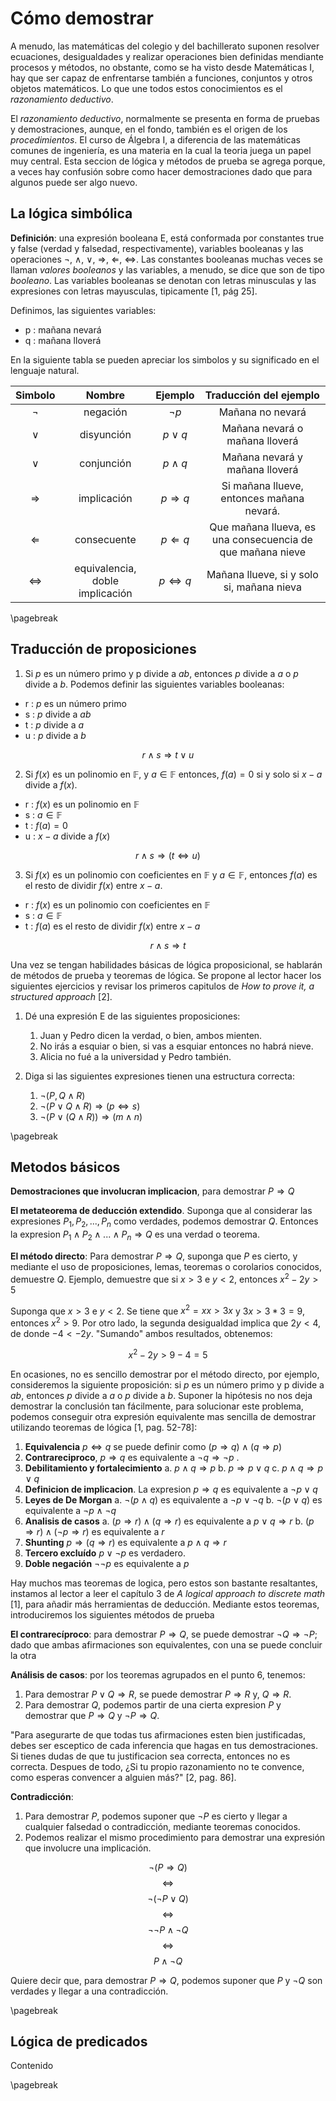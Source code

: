 # Cómo demostrar

A menudo, las matemáticas del colegio y del bachillerato suponen resolver ecuaciones, desigualdades y realizar operaciones bien definidas mendiante procesos y métodos, no obstante, como se ha visto desde Matemáticas I, hay que ser capaz de enfrentarse también a funciones, conjuntos y otros objetos matemáticos. Lo que une todos estos conocimientos es el *razonamiento deductivo*.

El *razonamiento deductivo*, normalmente se presenta en forma de pruebas y demostraciones, aunque, en el fondo, también es el origen de los *procedimientos*. El curso de Álgebra I, a diferencia de las matemáticas comunes de ingeniería, es una materia en la cual la teoria juega un papel muy central. Esta seccion de lógica y métodos de prueba se agrega porque, a veces hay confusión sobre como hacer demostraciones dado que para algunos puede ser algo nuevo.

## La lógica simbólica

__Definición__: una expresión booleana E, está conformada por constantes true y false (verdad y falsedad, respectivamente), variables booleanas y las operaciones $\neg$, $\land$, $\lor$, $\Rightarrow$, $\Leftarrow$, $\Leftrightarrow$. Las constantes booleanas muchas veces se llaman *valores booleanos* y las variables, a menudo, se dice que son de tipo *booleano*. Las variables booleanas se denotan con letras minusculas y las expresiones con letras mayusculas, tipicamente [1, pág 25].

Definimos, las siguientes variables:

- p : mañana nevará
- q : mañana lloverá

En la siguiente tabla se pueden apreciar los simbolos y su significado en el lenguaje natural.

|      Simbolo      |              Nombre             |        Ejemplo       |                   Traducción del ejemplo                   |
|:-----------------:|:-------------------------------:|:--------------------:|:----------------------------------------------------------:|
|       $\neg$      |             negación            |       $\neg p$       |                      Mañana no nevará                      |
|       $\lor$      |            disyunción           |       $p\lor q$      |               Mañana nevará o mañana lloverá               |
|       $\lor$      |            conjunción           |      $p\land q$      |               Mañana nevará y mañana lloverá               |
| $\Rightarrow$     | implicación                     | $p\Rightarrow q$     | Si mañana llueve, entonces mañana nevará.                  |
| $\Leftarrow$      | consecuente                     | $p\Leftarrow q$      | Que mañana llueva, es una consecuencia de que mañana nieve |
| $\Leftrightarrow$ | equivalencia, doble implicación | $p\Leftrightarrow q$ | Mañana llueve, si y solo si, mañana nieva                  |          |

\pagebreak

## Traducción de proposiciones

1) Si $p$ es un número primo y p divide a $ab$, entonces $p$ divide a $a$ o $p$ divide a $b$. Podemos definir las siguientes variables booleanas:

- r : $p$ es un número primo
- s : $p$ divide a $ab$
- t : $p$ divide a $a$
- u : $p$ divide a $b$

$$r \land s \Rightarrow t \lor u$$

2) Si $f(x)$ es un polinomio en $\mathbb{F}$, y $a\in\mathbb{F}$ entonces, $f(a)=0$ si y solo si $x-a$ divide a $f(x)$.

- r : $f(x)$ es un polinomio en $\mathbb{F}$
- s : $a\in\mathbb{F}$
- t : $f(a)=0$
- u : $x-a$ divide a $f(x)$

$$ r \land s \Rightarrow ( t \Leftrightarrow u ) $$

3) Si $f(x)$ es un polinomio con coeficientes en $\mathbb{F}$ y $a\in\mathbb{F}$, entonces $f(a)$ es el resto de dividir $f(x)$ entre $x-a$.

- r : $f(x)$ es un polinomio con coeficientes en $\mathbb{F}$
- s : $a\in\mathbb{F}$
- t : $f(a)$ es el resto de dividir $f(x)$ entre $x-a$

$$ r \land s \Rightarrow t $$

Una vez se tengan habilidades básicas de lógica proposicional, se hablarán de métodos de prueba y teoremas de lógica. Se propone al lector hacer los siguientes ejercicios y revisar los primeros capitulos de *How to prove it, a structured approach* [2].

1. Dé una expresión E de las siguientes proposiciones:
	1. Juan y Pedro dicen la verdad, o bien, ambos mienten.
	2. No irás a esquiar o bien, si vas a esquiar entonces no habrá nieve.
	3. Alicia no fué a la universidad y Pedro también.

2. Diga si las siguientes expresiones tienen una estructura correcta:
	1. $\neg(P, Q \land R)$
	2. $\neg(P \lor Q \land R) \Rightarrow (p \Leftrightarrow s)$
	3. $\neg(P \lor (Q \land R)) \Rightarrow (m \land n)$

\pagebreak

## Metodos básicos

__Demostraciones que involucran implicacion__, para demostrar $P \Rightarrow Q$

__El metateorema de deducción extendido__. Suponga que al considerar las expresiones $P_{1}, P_{2}, ..., P_{n}$ como verdades, podemos demostrar $Q$. Entonces la expresion $P_{1} \land P_{2} \land ... \land P_{n} \Rightarrow Q$ es una verdad o teorema.

__El método directo__: Para demostrar $P \Rightarrow Q$, suponga que $P$ es cierto, y mediante el uso de proposiciones, lemas, teoremas o corolarios conocidos, demuestre $Q$. Ejemplo, demuestre que si $x > 3$ e $y < 2$, entonces $x^2 - 2y > 5$

Suponga que $x > 3$ e $y < 2$. Se tiene que $x^2 = xx > 3x$ y $3x > 3*3 = 9$, entonces $x^2 > 9$. Por otro lado, la segunda desigualdad implica que $2y < 4$, de donde $-4 < -2y$. "Sumando" ambos resultados, obtenemos:

$$x^2 - 2y > 9 - 4 = 5$$

En ocasiones, no es sencillo demostrar por el método directo, por ejemplo, consideremos la siguiente proposición: si $p$ es un número primo y p divide a $ab$, entonces $p$ divide a $a$ o $p$ divide a $b$. Suponer la hipótesis no nos deja demostrar la conclusión tan fácilmente, para solucionar este problema, podemos conseguir otra expresión equivalente mas sencilla de demostrar utilizando teoremas de lógica [1, pag. 52-78]:

1) **Equivalencia** $p \Leftrightarrow q$ se puede definir como $(p \Rightarrow q) \land (q \Rightarrow p)$
2) **Contrareciproco**, $p \Rightarrow q$ es equivalente a $\neg q \Rightarrow \neg p$ . 
3) **Debilitamiento y fortalecimiento**
	a. $p \land q \Rightarrow p$
	b. $p \Rightarrow p \lor q$
	c. $p \land q \Rightarrow p \lor q$
4) **Definicion de implicacion**. La expresion $p \Rightarrow q$ es equivalente a $\neg p \lor q$
5) **Leyes de De Morgan**
	a. $\neg (p \land q)$ es equivalente a $\neg p \lor \neg q$
	b. $\neg (p \lor q)$ es equivalente a $\neg p \land \neg q$
6) **Analisis de casos**
	a. $(p \Rightarrow r) \land (q \Rightarrow r)$ es equivalente a $p \lor q \Rightarrow r$
	b. $(p \Rightarrow r) \land (\neg p \Rightarrow r)$ es equivalente a $r$
7) **Shunting** $p \Rightarrow (q \Rightarrow r)$ es equivalente a $p \land q \Rightarrow r$
8) **Tercero excluído** $p \lor \neg p$ es verdadero.
9) **Doble negación** $\neg\neg p$ es equivalente a $p$

Hay muchos mas teoremas de logica, pero estos son bastante resaltantes, instamos al lector a leer el capítulo 3 de *A logical approach to discrete math* [1], para añadir más herramientas de deducción. Mediante estos teoremas, introduciremos los siguientes métodos de prueba

__El contrarecíproco__: para demostrar $P \Rightarrow Q$, se puede demostrar $\neg Q \Rightarrow \neg P$; dado que ambas afirmaciones son equivalentes, con una se puede concluir la otra

__Análisis de casos__: por los teoremas agrupados en el punto 6, tenemos:

1. Para demostrar $P \lor Q \Rightarrow R$, se puede demostrar $P \Rightarrow R$ y, $Q \Rightarrow R$.
2. Para demostrar $Q$, podemos partir de una cierta expresion $P$ y demostrar que $P \Rightarrow Q$ y $\neg P \Rightarrow Q$.

"Para asegurarte de que todas tus afirmaciones esten bien justificadas, debes ser esceptico de cada inferencia que hagas en tus demostraciones. Si tienes dudas de que tu justificacion sea correcta, entonces no es correcta. Despues de todo, ¿Si tu propio razonamiento no te convence, como esperas convencer a alguien más?" [2, pag. 86].

__Contradicción__: 

1. Para demostrar $P$, podemos suponer que $\neg P$ es cierto y llegar a cualquier falsedad o contradicción, mediante teoremas conocidos.
2. Podemos realizar el mismo procedimiento para demostrar una expresión que involucre una implicación.


$$\neg (P\Rightarrow Q)$$
$$\Leftrightarrow$$
$$\neg (\neg P\lor Q)$$
$$\Leftrightarrow$$
$$\neg\neg P\land \neg Q$$
$$\Leftrightarrow$$
$$P\land\neg Q$$

Quiere decir que, para demostrar $P \Rightarrow Q$, podemos suponer que $P$ y $\neg Q$ son verdades y llegar a una contradicción.

\pagebreak

## Lógica de predicados

Contenido

\pagebreak